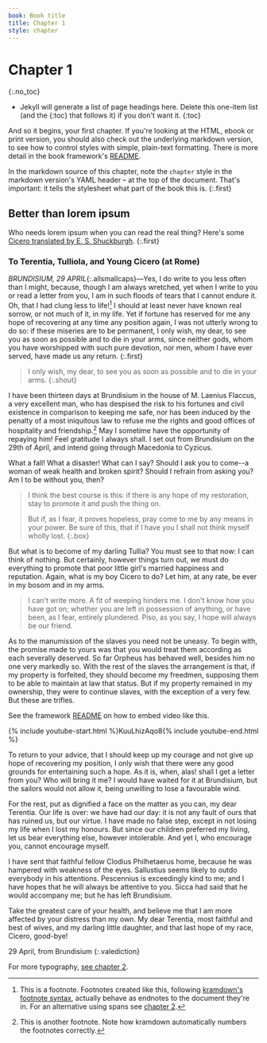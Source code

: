 ```yaml
---
book: Book title
title: Chapter 1
style: chapter
---
```


# Chapter 1
{:.no_toc}

*	Jekyll will generate a list of page headings here. Delete this one-item list (and the {:toc} that follows it) if you don't want it.
{:toc}

And so it begins, your first chapter. If you're looking at the HTML, ebook or print version, you should also check out the underlying markdown version, to see how to control styles with simple, plain-text formatting. There is more detail in the book framework's [README](https://github.com/electricbookworks/book-framework). 

In the markdown source of this chapter, note the `chapter` style in the markdown version's YAML header – at the top of the document. That's important: it tells the stylesheet what part of the book this is.
{:.first}

## Better than lorem ipsum

Who needs lorem ipsum when you can read the real thing? Here's some [Cicero translated by E. S. Shuckburgh](http://www.gutenberg.org/cache/epub/2812/pg2812.txt).
{:.first}

### To Terentia, Tulliola, and Young Cicero (at Rome) 

*BRUNDISIUM, 29 APRIL*{:.allsmallcaps}—Yes, I do write to you less often than I might, because, though I 
am always wretched, yet when I write to you or read a letter from 
you, I am in such floods of tears that I cannot endure it. Oh, that I
had clung less to life![^1] I should at least never have known real
sorrow, or not much of it, in my life. Yet if fortune has reserved
for me any hope of recovering at any time any position again, I
was not utterly wrong to do so: if these miseries are to be
permanent, I only wish, my dear, to see you as soon as possible
and to die in your arms, since neither gods, whom you have
worshipped with such pure devotion, nor men, whom I have ever
served, have made us any return. 
{:.first}

[^1]: This is a footnote. Footnotes created like this, following [kramdown's footnote syntax](http://kramdown.gettalong.org/syntax.html#footnotes), actually behave as endnotes to the document they're in. For an alternative using spans see [chapter 2](2.html).

> I only wish, my dear, to see you as soon as possible and to die in your arms.
{:.shout}

I have been thirteen days at
Brundisium in the house of M. Laenius Flaccus, a very excellent
man, who has despised the risk to his fortunes and civil existence
in comparison to keeping me safe, nor has been induced by the
penalty of a most iniquitous law to refuse me the rights and good
offices of hospitality and friendship.[^3] May I sometime have the
opportunity of repaying him! Feel gratitude I always shall. I set out
from Brundisium on the 29th of April, and intend going through
Macedonia to Cyzicus. 

[^3]: This is another footnote. Note how kramdown automatically numbers the footnotes correctly.

What a fall! What a disaster! What can I
say? Should I ask you to come--a woman of weak health and
broken spirit? Should I refrain from asking you? Am I to be
without you, then? 

> I think the best course is this: if there is any
hope of my restoration, stay to promote it and push the thing on.
> 
> But if, as I fear, it proves hopeless, pray come to me by any means
in your power. Be sure of this, that if I have you I shall not think
myself wholly lost. 
{:.box}

But what is to become of my darling Tullia?
You must see to that now: I can think of nothing. But certainly,
however things turn out, we must do everything to promote that
poor little girl's married happiness and reputation. Again, what is
my boy Cicero to do? Let him, at any rate, be ever in my bosom
and in my arms. 

> I can't write more. A fit of weeping hinders me. I
don't know how you have got on; whether you are left in
possession of anything, or have been, as I fear, entirely plundered.
Piso, as you say, I hope will always be our friend. 

As to the
manumission of the slaves you need not be uneasy. To begin with,
the promise made to yours was that you would treat them
according as each severally deserved. So far Orpheus has behaved
well, besides him no one very markedly so. With the rest of the
slaves the arrangement is that, if my property is forfeited, they
should become my freedmen, supposing them to be able to
maintain at law that status. But if my property remained in my
ownership, they were to continue slaves, with the exception of a
very few. But these are trifles. 

See the framework [README](https://github.com/electricbookworks/book-framework#the-ebw-book-framework) on how to embed video like this.

{% include youtube-start.html %}KuuLhizAqo8{% include youtube-end.html %}

To return to your advice, that I
should keep up my courage and not give up hope of recovering my
position, I only wish that there were any good grounds for
entertaining such a hope. As it is, when, alas! shall I get a letter
from you? Who will bring it me? I would have waited for it at
Brundisium, but the sailors would not allow it, being unwilling to
lose a favourable wind. 

For the rest, put as dignified a face on the
matter as you can, my dear Terentia. Our life is over: we have had
our day: it is not any fault of ours that has ruined us, but our virtue.
I have made no false step, except in not losing my life when I lost
my honours. But since our children preferred my living, let us bear
everything else, however intolerable. And yet I, who encourage
you, cannot encourage myself. 

I have sent that faithful fellow
Clodius Philhetaerus home, because he was hampered with
weakness of the eyes. Sallustius seems likely to outdo everybody
in his attentions. Pescennius is exceedingly kind to me; and I have
hopes that he will always be attentive to you. Sicca had said that
he would accompany me; but he has left Brundisium. 

Take the
greatest care of your health, and believe me that I am more
affected by your distress than my own. My dear Terentia, most
faithful and best of wives, and my darling little daughter, and that
last hope of my race, Cicero, good-bye!

29 April, from Brundisium
{:.valediction}

For more typography, [see chapter 2](2.html).
